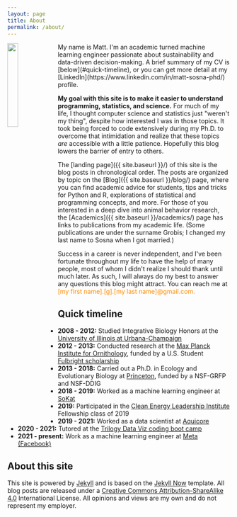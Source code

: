 ```yaml
---
layout: page
title: About
permalink: /about/
---
```

<img align="left" src="{{ site.avatar }}" height="22%" width="22%">
My name is Matt. I'm an academic turned machine learning engineer passionate about sustainability and data-driven decision-making. A brief summary of my CV is [below](#quick-timeline), or you can get more detail at my [LinkedIn](https://www.linkedin.com/in/matt-sosna-phd/) profile.

**My goal with this site is to make it easier to understand programming, statistics, and science.** For much of my life, I thought computer science and statistics just "weren't my thing", despite how interested I was in those topics. It took being forced to code extensively during my Ph.D. to overcome that intimidation and realize that these topics _are_ accessible with a little patience. Hopefully this blog lowers the barrier of entry to others.

The [landing page]({{ site.baseurl }}/) of this site is the blog posts in chronological order. The posts are organized by topic on the [Blog]({{ site.baseurl }}/blog/) page, where you can find academic advice for students, tips and tricks for Python and R, explorations of statistical and programming concepts, and more. For those of you interested in a deep dive into animal behavior research, the [Academics]({{ site.baseurl }}/academics/) page has links to publications from my academic life. (Some publications are under the surname Grobis; I changed my last name to Sosna when I got married.)

Success in a career is never independent, and I've been fortunate throughout my life to have the help of many people, most of whom I didn't realize I should thank until much later. As such, I will always do my best to answer any questions this blog might attract. You can reach me at <span style = "color:darkorange">[my first name].[g].[my last name]@gmail.com.</span>

## Quick timeline
* **2008 - 2012:** Studied Integrative Biology Honors at the [University of Illinois at Urbana-Champaign](https://sib.illinois.edu/undergraduate/programs/honors)
* **2012 - 2013:** Conducted research at the [Max Planck Institute for Ornithology](https://www.orn.mpg.de/en), funded by a U.S. Student [Fulbright scholarship](https://us.fulbrightonline.org/)
* **2013 - 2018:** Carried out a Ph.D. in Ecology and Evolutionary Biology at [Princeton](https://eeb.princeton.edu/), funded by a NSF-GRFP and NSF-DDIG
* **2018 - 2019:** Worked as a machine learning engineer at [SoKat](https://sokat.co)
* **2019:** Participated in the [Clean Energy Leadership Institute](https://cleanenergyleaders.org) Fellowship class of 2019
* **2019 - 2021:** Worked as a data scientist at [Aquicore](https://www.aquicore.com)
* **2020 - 2021:** Tutored at the [Trilogy Data Viz coding boot camp](https://www.trilogyed.com/programs/)
* **2021 - present:** Work as a machine learning engineer at [Meta (Facebook)](https://about.meta.com/)

## About this site
This site is powered by [Jekyll](https://jekyllrb.com/) and is based on the [Jekyll Now](https://github.com/barryclark/jekyll-now) template. All blog posts are released under a [Creative Commons Attribution-ShareAlike 4.0](https://creativecommons.org/licenses/by-sa/4.0/) International License. All opinions and views are my own and do not represent my employer.
